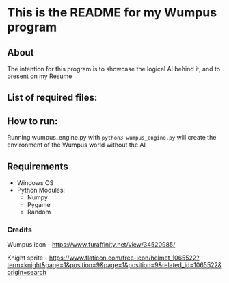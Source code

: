 # This is the README for my Wumpus program

## About

The intention for this program is to showcase the logical AI behind it, and to present on my Resume

## List of required files:



## How to run:

Running wumpus_engine.py with
`python3 wumpus_engine.py`
will create the environment of the Wumpus world without the AI



## Requirements

* Windows OS
* Python Modules:
    * Numpy
    * Pygame
    * Random

### Credits 

Wumpus icon - https://www.furaffinity.net/view/34520985/

Knight sprite - https://www.flaticon.com/free-icon/helmet_1065522?term=knight&page=1&position=9&page=1&position=9&related_id=1065522&origin=search